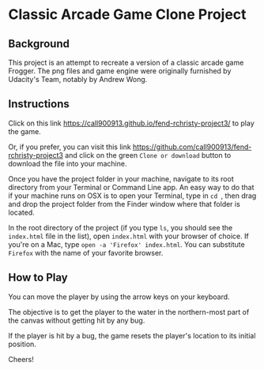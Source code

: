 # Classic Arcade Game Clone Project


## Background

This project is an attempt to recreate a version of a classic arcade game Frogger.
The png files and game engine were originally furnished by Udacity's Team, notably by Andrew Wong.


## Instructions

Click on this link https://call900913.github.io/fend-rchristy-project3/ to play the game.

Or, if you prefer, you can visit this link https://github.com/call900913/fend-rchristy-project3 and click on the green `Clone or download` button to download the file into your machine.

Once you have the project folder in your machine, navigate to its root directory from your Terminal or Command Line app.
An easy way to do that if your machine runs on OSX is to open your Terminal, type in `cd `, then drag and drop the project folder from the Finder window where that folder is located.

In the root directory of the project (if you type `ls`, you should see the `index.html` file in the list), open `index.html`  with your browser of choice.
If you're on a Mac, type `open -a 'Firefox' index.html`. You can substitute `Firefox` with the name of your favorite browser.


## How to Play

You can move the player by using the arrow keys on your keyboard.

The objective is to get the player to the water in the northern-most part of the canvas without getting hit by any bug.

If the player is hit by a bug, the game resets the player's location to its initial position.



Cheers!
